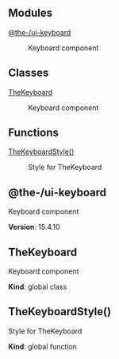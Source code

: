 <!--- Code generated by @the-/script-doc. DO NOT EDIT. -->

## Modules

<dl>
<dt><a href="#module_@the-/ui-keyboard">@the-/ui-keyboard</a></dt>
<dd><p>Keyboard component</p>
</dd>
</dl>

## Classes

<dl>
<dt><a href="#TheKeyboard">TheKeyboard</a></dt>
<dd><p>Keyboard component</p>
</dd>
</dl>

## Functions

<dl>
<dt><a href="#TheKeyboardStyle">TheKeyboardStyle()</a></dt>
<dd><p>Style for TheKeyboard</p>
</dd>
</dl>

<a name="module_@the-/ui-keyboard"></a>

## @the-/ui-keyboard
Keyboard component

**Version**: 15.4.10  
<a name="TheKeyboard"></a>

## TheKeyboard
Keyboard component

**Kind**: global class  
<a name="TheKeyboardStyle"></a>

## TheKeyboardStyle()
Style for TheKeyboard

**Kind**: global function  
